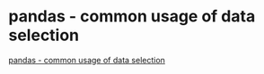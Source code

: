 # pandas - common usage of data selection
[pandas - common usage of data selection](https://aiwithcloud.com/2022/09/15/pandas___common_usage_of_data_selection/)